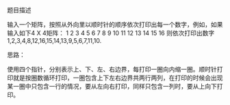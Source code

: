 题目描述

输入一个矩阵，按照从外向里以顺时针的顺序依次打印出每一个数字，例如，如果输入如下4 X 4矩阵： 1 2 3 4 5 6 7 8 9 10 11 12 13 14 15 16 则依次打印出数字1,2,3,4,8,12,16,15,14,13,9,5,6,7,11,10.

思路：

使用四个指针，分别表示上、下、左、右边界，每打印一圈向内缩一圈。顺时针打印就是按圈数循环打印，一圈包含上下左右边界共两行两列，在打印的时候会出现某一圈中只包含一行的情况，要从左向右打印，同样只包含一列时，要从上向下打印。
